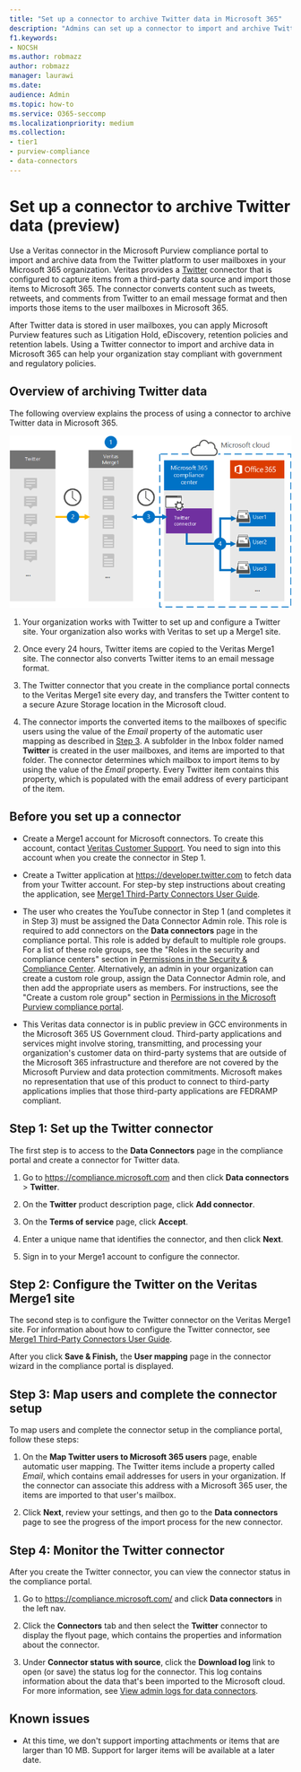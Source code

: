 ```yaml
---
title: "Set up a connector to archive Twitter data in Microsoft 365"
description: "Admins can set up a connector to import and archive Twitter data from Veritas to Microsoft 365. This connector lets you archive data from third-party data sources in Microsoft 365. After your archive this data, you can use compliance features such as legal hold, eDiscovery, and retention policies to manage third-party data."
f1.keywords:
- NOCSH
ms.author: robmazz
author: robmazz
manager: laurawi
ms.date: 
audience: Admin
ms.topic: how-to
ms.service: O365-seccomp
ms.localizationpriority: medium
ms.collection:
- tier1
- purview-compliance
- data-connectors
---
```


# Set up a connector to archive Twitter data (preview)

Use a Veritas connector in the Microsoft Purview compliance portal to import and archive data from the Twitter platform to user mailboxes in your Microsoft 365 organization. Veritas provides a [Twitter](https://www.veritas.com/insights/merge1/twitter) connector that is configured to capture items from a third-party data source and import those items to Microsoft 365. The connector converts content such as tweets, retweets, and comments from Twitter to an email message format and then imports those items to the user mailboxes in Microsoft 365.

After Twitter data is stored in user mailboxes, you can apply Microsoft Purview features such as Litigation Hold, eDiscovery, retention policies and retention labels. Using a Twitter connector to import and archive data in Microsoft 365 can help your organization stay compliant with government and regulatory policies.

## Overview of archiving Twitter data

The following overview explains the process of using a connector to archive Twitter data in Microsoft 365.

![Archiving workflow for Twitter data.](../media/VeritasTwitterConnectorWorkflow.png)

1. Your organization works with Twitter to set up and configure a Twitter site. Your organization also works with Veritas to set up a Merge1 site.

2. Once every 24 hours, Twitter items are copied to the Veritas Merge1 site. The connector also converts Twitter items to an email message format.

3. The Twitter connector that you create in the compliance portal connects to the Veritas Merge1 site every day, and transfers the Twitter content to a secure Azure Storage location in the Microsoft cloud.

4. The connector imports the converted items to the mailboxes of specific users using the value of the *Email* property of the automatic user mapping as described in [Step 3](#step-3-map-users-and-complete-the-connector-setup). A subfolder in the Inbox folder named **Twitter** is created in the user mailboxes, and items are imported to that folder. The connector determines which mailbox to import items to by using the value of the *Email* property. Every Twitter item contains this property, which is populated with the email address of every participant of the item.

## Before you set up a connector

- Create a Merge1 account for Microsoft connectors. To create this account, contact [Veritas Customer Support](https://www.veritas.com/form/requestacall/ms-connectors-contact). You need to sign into this account when you create the connector in Step 1.

- Create a Twitter application at <https://developer.twitter.com> to fetch data from your Twitter account. For step-by step instructions about creating the application, see [Merge1 Third-Party Connectors User Guide](https://docs.ms.merge1.globanetportal.com/Merge1%20Third-Party%20Connectors%20Twitter%20User%20Guide.pdf).

- The user who creates the YouTube connector in Step 1 (and completes it in Step 3) must be assigned the Data Connector Admin role. This role is required to add connectors on the **Data connectors** page in the compliance portal. This role is added by default to multiple role groups. For a list of these role groups, see the "Roles in the security and compliance centers" section in [Permissions in the Security & Compliance Center](../security/office-365-security/permissions-in-the-security-and-compliance-center.md#roles-in-the-security--compliance-center). Alternatively, an admin in your organization can create a custom role group, assign the Data Connector Admin role, and then add the appropriate users as members. For instructions, see the "Create a custom role group" section in [Permissions in the Microsoft Purview compliance portal](microsoft-365-compliance-center-permissions.md#create-a-custom-role-group).

- This Veritas data connector is in public preview in GCC environments in the Microsoft 365 US Government cloud. Third-party applications and services might involve storing, transmitting, and processing your organization's customer data on third-party systems that are outside of the Microsoft 365 infrastructure and therefore are not covered by the Microsoft Purview and data protection commitments. Microsoft makes no representation that use of this product to connect to third-party applications implies that those third-party applications are FEDRAMP compliant.

## Step 1: Set up the Twitter connector

The first step is to access to the **Data Connectors** page in the compliance portal and create a connector for Twitter data.

1. Go to <https://compliance.microsoft.com> and then click **Data connectors** > **Twitter**.

2. On the **Twitter** product description page, click **Add connector**.

3. On the **Terms of service** page, click **Accept**.

4. Enter a unique name that identifies the connector, and then click **Next**.

5. Sign in to your Merge1 account to configure the connector.

## Step 2: Configure the Twitter on the Veritas Merge1 site

The second step is to configure the Twitter connector on the Veritas Merge1 site. For information about how to configure the Twitter connector, see [Merge1 Third-Party Connectors User Guide](https://docs.ms.merge1.globanetportal.com/Merge1%20Third-Party%20Connectors%20Twitter%20User%20Guide.pdf).

After you click **Save & Finish,** the **User mapping** page in the connector wizard in the compliance portal is displayed.

## Step 3: Map users and complete the connector setup

To map users and complete the connector setup in the compliance portal, follow these steps:

1. On the **Map Twitter users to Microsoft 365 users** page, enable automatic user mapping. The Twitter items include a property called *Email*, which contains email addresses for users in your organization. If the connector can associate this address with a Microsoft 365 user, the items are imported to that user's mailbox.

2. Click **Next**, review your settings, and then go to the **Data connectors** page to see the progress of the import process for the new connector.

## Step 4: Monitor the Twitter connector

After you create the Twitter connector, you can view the connector status in the compliance portal.

1. Go to <https://compliance.microsoft.com/> and click **Data connectors** in the left nav.

2. Click the **Connectors** tab and then select the **Twitter** connector to display the flyout page, which contains the properties and information about the connector.

3. Under **Connector status with source**, click the **Download log** link to open (or save) the status log for the connector. This log contains information about the data that's been imported to the Microsoft cloud. For more information, see [View admin logs for data connectors](data-connector-admin-logs.md).

## Known issues

- At this time, we don't support importing attachments or items that are larger than 10 MB. Support for larger items will be available at a later date.
